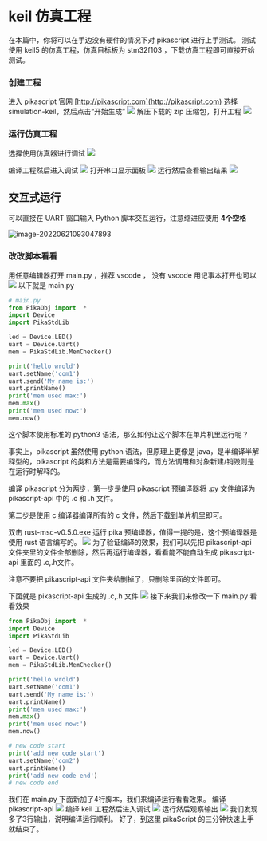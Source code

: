 # keil 仿真工程

在本篇中，你将可以在手边没有硬件的情况下对 pikascript 进行上手测试。
测试使用 keil5 的仿真工程，仿真目标板为 stm32f103 ，下载仿真工程即可直接开始测试。
### 创建工程
进入 pikascript 官网 [http://pikascript.com](http://pikascript.com)
选择 simulation-keil，然后点击“开始生成”
![](assets/1644128841425-378e4391-426d-4dc3-bb2d-934e8facd22e.png)
解压下载的 zip 压缩包，打开工程
![](assets/130745821-864038df-d8b0-41d2-97e8-199815d0d57d.png)


### 运行仿真工程
选择使用仿真器进行调试
![](assets/130747706-b912e09f-3f68-495a-a69f-f8f7500b1e4e.png)

编译工程然后进入调试
![](assets/130747350-70ffa319-f04d-4f26-a75b-61864a19b8d8.png)
打开串口显示面板
![](assets/130747952-42073ba1-c4c4-4acb-9495-766cd5731374.png)
运行然后查看输出结果
![](assets/130748221-53fff9f6-6427-417d-b95a-3fa52a57eeaf.png)

## 交互式运行

可以直接在 UART 窗口输入 Python 脚本交互运行，注意缩进应使用 **4个空格**

![image-20220621093047893](assets/image-20220621093047893.png)

### 改改脚本看看

用任意编辑器打开 main.py ，推荐 vscode ， 没有 vscode 用记事本打开也可以
![](assets/130748847-477facfb-e16e-4e0e-8876-d66efd0ae48c.png)
以下就是 main.py

```python
# main.py
from PikaObj import  *
import Device
import PikaStdLib 

led = Device.LED()
uart = Device.Uart()
mem = PikaStdLib.MemChecker()

print('hello wrold')
uart.setName('com1')
uart.send('My name is:')
uart.printName()
print('mem used max:')
mem.max()
print('mem used now:')
mem.now()
```
这个脚本使用标准的 python3 语法，那么如何让这个脚本在单片机里运行呢？
​

事实上，pikascript 虽然使用 python 语法，但原理上更像是 java，是半编译半解释型的，pikascript 的类和方法是需要编译的，而方法调用和对象新建/销毁则是在运行时解释的。
​

编译 pikascript 分为两步，第一步是使用 pikascript 预编译器将 .py 文件编译为 pikascript-api 中的 .c 和 .h 文件。


第二步是使用 c 编译器编译所有的 c 文件，然后下载到单片机里即可。

双击 rust-msc-v0.5.0.exe 运行 pika 预编译器，值得一提的是，这个预编译器是使用 rust 语言编写的。
![](assets/130749341-d12b7985-3685-419c-b9b8-8a09ae6f73d3.png)
为了验证编译的效果，我们可以先把 pikascript-api 文件夹里的文件全部删除，然后再运行编译器，看看能不能自动生成 pikascript-api 里面的 .c,.h文件。


注意不要把 pikascript-api 文件夹给删掉了，只删除里面的文件即可。

下面就是 pikascript-api 生成的 .c,.h 文件
![](assets/130750476-eaffce03-caeb-40b3-9841-550034fa191a.png)
接下来我们来修改一下 main.py 看看效果

```python
from PikaObj import  *
import Device
import PikaStdLib 

led = Device.LED()
uart = Device.Uart()
mem = PikaStdLib.MemChecker()

print('hello wrold')
uart.setName('com1')
uart.send('My name is:')
uart.printName()
print('mem used max:')
mem.max()
print('mem used now:')
mem.now()

# new code start
print('add new code start')
uart.setName('com2')
uart.printName()
print('add new code end')
# new code end
```
我们在 main.py 下面新加了4行脚本，我们来编译运行看看效果。
编译 pikascript-api
![](assets/130751195-40944d60-7d56-48a9-9f47-cab87d77d5a8.png)
编译 keil 工程然后进入调试
![](assets/130751539-aa0bdb82-750f-4f98-8f6f-02d653dda64a.png)
运行然后观察输出
![](assets/130751653-cad627c2-367c-45a6-8c5f-686c7514df3c.png)
我们发现多了3行输出，说明编译运行顺利。
好了，到这里 pikaScript 的三分钟快速上手就结束了。
